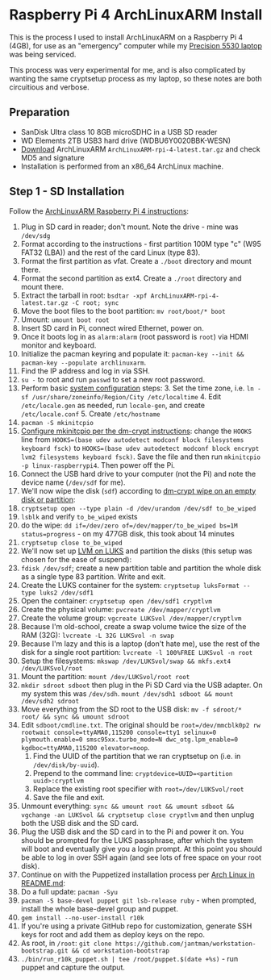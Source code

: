 # Raspberry Pi 4 ArchLinuxARM Install

This is the process I used to install ArchLinuxARM on a Raspberry Pi 4 (4GB), for use as an "emergency" computer while my [Precision 5530 laptop](precision5530_install.md) was being serviced.

This process was very experimental for me, and is also complicated by wanting the same cryptsetup process as my laptop, so these notes are both circuitious and verbose.

## Preparation

* SanDisk Ultra class 10 8GB microSDHC in a USB SD reader
* WD Elements 2TB USB3 hard drive (WDBU6Y0020BBK-WESN)
* [Download](https://archlinuxarm.org/about/downloads) ArchLinuxARM ``ArchLinuxARM-rpi-4-latest.tar.gz`` and check MD5 and signature
* Installation is performed from an x86_64 ArchLinux machine.

## Step 1 - SD Installation

Follow the [ArchLinuxARM Raspberry Pi 4 instructions](https://archlinuxarm.org/platforms/armv8/broadcom/raspberry-pi-4#installation):

1. Plug in SD card in reader; don't mount. Note the drive - mine was ``/dev/sdg``
2. Format according to the instructions - first partition 100M type "c" (W95 FAT32 (LBA)) and the rest of the card Linux (type 83).
3. Format the first partition as vfat. Create a ``./boot`` directory and mount there.
4. Format the second partition as ext4. Create a ``./root`` directory and mount there.
5. Extract the tarball in root: ``bsdtar -xpf ArchLinuxARM-rpi-4-latest.tar.gz -C root; sync``
6. Move the boot files to the boot partition: ``mv root/boot/* boot``
7. Umount: ``umount boot root``
8. Insert SD card in Pi, connect wired Ethernet, power on.
9. Once it boots log in as ``alarm:alarm`` (root password is ``root``) via HDMI monitor and keyboard.
10. Initialize the pacman keyring and populate it: ``pacman-key --init && pacman-key --populate archlinuxarm``.
11. Find the IP address and log in via SSH.
12. ``su -`` to root and run ``passwd`` to set a new root password.
13. Perform basic [system configuration](https://wiki.archlinux.org/index.php/installation_guide#Configure_the_system) steps:
    3. Set the time zone, i.e. ``ln -sf /usr/share/zoneinfo/Region/City /etc/localtime``
    4. Edit ``/etc/locale.gen`` as needed, run ``locale-gen``, and create ``/etc/locale.conf``
    5. Create ``/etc/hostname``
14. ``pacman -S mkinitcpio``
15. [Configure mkinitcpio per the dm-crypt instructions](https://wiki.archlinux.org/index.php/Dm-crypt/Encrypting_an_entire_system#Configuring_mkinitcpio_2): change the ``HOOKS`` line from ``HOOKS=(base udev autodetect modconf block filesystems keyboard fsck)`` to ``HOOKS=(base udev autodetect modconf block encrypt lvm2 filesystems keyboard fsck)``. Save the file and then run ``mkinitcpio -p linux-raspberrypi4``. Then power off the Pi.
16. Connect the USB hard drive to your computer (not the Pi) and note the device name (``/dev/sdf`` for me).
17. We'll now wipe the disk (``sdf``) according to [dm-crypt wipe on an empty disk or partition](https://wiki.archlinux.org/index.php/Dm-crypt/Drive_preparation#dm-crypt_wipe_on_an_empty_disk_or_partition):
   1. ``cryptsetup open --type plain -d /dev/urandom /dev/sdf to_be_wiped``
   2. ``lsblk`` and verify ``to_be_wiped`` exists
   3. do the wipe: ``dd if=/dev/zero of=/dev/mapper/to_be_wiped bs=1M status=progress`` - on my 477GB disk, this took about 14 minutes
   4. ``cryptsetup close to_be_wiped``
18. We'll now set up [LVM on LUKS](https://wiki.archlinux.org/index.php/Dm-crypt/Encrypting_an_entire_system#LVM_on_LUKS) and partition the disks (this setup was chosen for the ease of suspend):
   1. ``fdisk /dev/sdf``; create a new partition table and partition the whole disk as a single type 83 partition. Write and exit.
   2. Create the LUKS container for the system: ``cryptsetup luksFormat --type luks2 /dev/sdf1``
   3. Open the container: ``cryptsetup open /dev/sdf1 cryptlvm``
   4. Create the physical volume: ``pvcreate /dev/mapper/cryptlvm``
   5. Create the volume group: ``vgcreate LUKSvol /dev/mapper/cryptlvm``
   6. Because I'm old-school, create a swap volume twice the size of the RAM (32G): ``lvcreate -L 32G LUKSvol -n swap``
   7. Because I'm lazy and this is a laptop (don't hate me), use the rest of the disk for a single root partition: ``lvcreate -l 100%FREE LUKSvol -n root``
   8. Setup the filesystems: ``mkswap /dev/LUKSvol/swap && mkfs.ext4 /dev/LUKSvol/root``
   9. Mount the partition: ``mount /dev/LUKSvol/root root``
19. ``mkdir sdroot sdboot`` then plug in the Pi SD Card via the USB adapter. On my system this was ``/dev/sdh``. ``mount /dev/sdh1 sdboot && mount /dev/sdh2 sdroot``
20. Move everything from the SD root to the USB disk: ``mv -f sdroot/* root/ && sync && umount sdroot``
21. Edit ``sdboot/cmdline.txt``. The original should be ``root=/dev/mmcblk0p2 rw rootwait console=ttyAMA0,115200 console=tty1 selinux=0 plymouth.enable=0 smsc95xx.turbo_mode=N dwc_otg.lpm_enable=0 kgdboc=ttyAMA0,115200 elevator=noop``.
    1. Find the UUID of the partition that we ran cryptsetup on (i.e. in ``/dev/disk/by-uuid``).
    2. Prepend to the command line: ``cryptdevice=UUID=<partition uuid>:cryptlvm``
    3. Replace the existing root specifier with ``root=/dev/LUKSvol/root``
    4. Save the file and exit.
22. Unmount everything: ``sync && umount root && umount sdboot && vgchange -an LUKSvol && cryptsetup close cryptlvm`` and then unplug both the USB disk and the SD card.
23. Plug the USB disk and the SD card in to the Pi and power it on. You should be prompted for the LUKS passphrase, after which the system will boot and eventually give you a login prompt. At this point you should be able to log in over SSH again (and see lots of free space on your root disk).
24. Continue on with the Puppetized installation process per [Arch Linux in README.md](https://github.com/jantman/workstation-bootstrap/blob/master/README.md#arch-linux):
   1. Do a full update: ``pacman -Syu``
   2. ``pacman -S base-devel puppet git lsb-release ruby`` - when prompted, install the whole base-devel group and puppet.
   3. ``gem install --no-user-install r10k``
   4. If you're using a private GitHub repo for customization, generate SSH keys for root and add them as deploy keys on the repo.
   5. As root, in ``/root``: ``git clone https://github.com/jantman/workstation-bootstrap.git && cd workstation-bootstrap``
   6. ``./bin/run_r10k_puppet.sh | tee /root/puppet.$(date +%s)`` - run puppet and capture the output.
